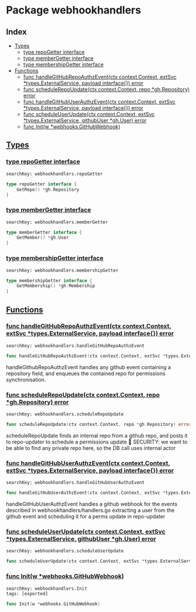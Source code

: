 # Package webhookhandlers

## Index

* [Types](#type)
    * [type repoGetter interface](#repoGetter)
    * [type memberGetter interface](#memberGetter)
    * [type membershipGetter interface](#membershipGetter)
* [Functions](#func)
    * [func handleGitHubRepoAuthzEvent(ctx context.Context, extSvc *types.ExternalService, payload interface{}) error](#handleGitHubRepoAuthzEvent)
    * [func scheduleRepoUpdate(ctx context.Context, repo *gh.Repository) error](#scheduleRepoUpdate)
    * [func handleGitHubUserAuthzEvent(ctx context.Context, extSvc *types.ExternalService, payload interface{}) error](#handleGitHubUserAuthzEvent)
    * [func scheduleUserUpdate(ctx context.Context, extSvc *types.ExternalService, githubUser *gh.User) error](#scheduleUserUpdate)
    * [func Init(w *webhooks.GitHubWebhook)](#Init)


## <a id="type" href="#type">Types</a>

### <a id="repoGetter" href="#repoGetter">type repoGetter interface</a>

```
searchKey: webhookhandlers.repoGetter
```

```Go
type repoGetter interface {
	GetRepo() *gh.Repository
}
```

### <a id="memberGetter" href="#memberGetter">type memberGetter interface</a>

```
searchKey: webhookhandlers.memberGetter
```

```Go
type memberGetter interface {
	GetMember() *gh.User
}
```

### <a id="membershipGetter" href="#membershipGetter">type membershipGetter interface</a>

```
searchKey: webhookhandlers.membershipGetter
```

```Go
type membershipGetter interface {
	GetMembership() *gh.Membership
}
```

## <a id="func" href="#func">Functions</a>

### <a id="handleGitHubRepoAuthzEvent" href="#handleGitHubRepoAuthzEvent">func handleGitHubRepoAuthzEvent(ctx context.Context, extSvc *types.ExternalService, payload interface{}) error</a>

```
searchKey: webhookhandlers.handleGitHubRepoAuthzEvent
```

```Go
func handleGitHubRepoAuthzEvent(ctx context.Context, extSvc *types.ExternalService, payload interface{}) error
```

handleGithubRepoAuthzEvent handles any github event containing a repository field, and enqueues the contained repo for permissions synchronisation. 

### <a id="scheduleRepoUpdate" href="#scheduleRepoUpdate">func scheduleRepoUpdate(ctx context.Context, repo *gh.Repository) error</a>

```
searchKey: webhookhandlers.scheduleRepoUpdate
```

```Go
func scheduleRepoUpdate(ctx context.Context, repo *gh.Repository) error
```

scheduleRepoUpdate finds an internal repo from a github repo, and posts it to repo-updater to schedule a permissions update 🚨 SECURITY: we want to be able to find any private repo here, so the DB call uses internal actor 

### <a id="handleGitHubUserAuthzEvent" href="#handleGitHubUserAuthzEvent">func handleGitHubUserAuthzEvent(ctx context.Context, extSvc *types.ExternalService, payload interface{}) error</a>

```
searchKey: webhookhandlers.handleGitHubUserAuthzEvent
```

```Go
func handleGitHubUserAuthzEvent(ctx context.Context, extSvc *types.ExternalService, payload interface{}) error
```

handleGitHubUserAuthzEvent handles a github webhook for the events described in webhookhandlers/handlers.go extracting a user from the github event and scheduling it for a perms update in repo-updater 

### <a id="scheduleUserUpdate" href="#scheduleUserUpdate">func scheduleUserUpdate(ctx context.Context, extSvc *types.ExternalService, githubUser *gh.User) error</a>

```
searchKey: webhookhandlers.scheduleUserUpdate
```

```Go
func scheduleUserUpdate(ctx context.Context, extSvc *types.ExternalService, githubUser *gh.User) error
```

### <a id="Init" href="#Init">func Init(w *webhooks.GitHubWebhook)</a>

```
searchKey: webhookhandlers.Init
tags: [exported]
```

```Go
func Init(w *webhooks.GitHubWebhook)
```

